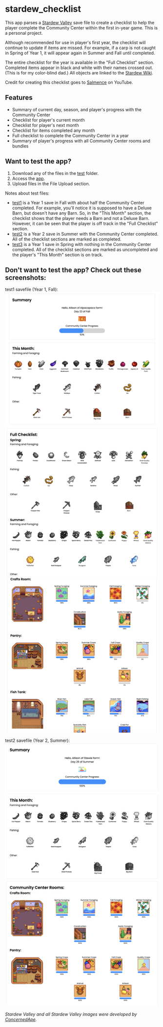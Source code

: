 # stardew_checklist

This app parses a [Stardew Valley](https://stardewvalley.net/) save file to create a checklist to help the player complete the Community Center within the first in-year game. This is a personal project. 

Although recommended for use in player's first year, the checklist will continue to update if items are missed. For example, if a carp is not caught in Spring of Year 1, it will appear again in Summer and Fall until completed. 

The entire checklist for the year is available in the "Full Checklist" section. Completed items appear in black and white with their names crossed out. (This is for my color-blind dad.) All objects are linked to the [Stardew Wiki](https://stardewvalleywiki.com/Stardew_Valley_Wiki).

Credit for creating this checklist goes to [Salmence](https://www.youtube.com/watch?v=hsPo9mRpMcs) on YouTube.

## Features
- Summary of current day, season, and player's progress with the Community Center
- Checklist for player's current month
- Checklist for player's next month
- Checklist for items completed any month
- Full checklist to complete the Community Center in a year
- Summary of player's progress with all Community Center rooms and bundles

## Want to test the app?
1. Download any of the files in the [test](https://github.com/allison-no/stardew_checklist/tree/main/test) folder.
2. Access the [app](https://allison-no.github.io/stardew_checklist/).
3. Upload files in the File Upload section.

Notes about test files:
- [test1](https://github.com/allison-no/stardew_checklist/tree/main/test/test1) is a Year 1 save in Fall with about half the Community Center completed. For example, you'll notice it is supposed to have a Deluxe Barn, but doesn't have any Barn. So, in the "This Month" section, the checklist shows that the player needs a Barn and not a Deluxe Barn. However, it can be seen that the player is off track in the "Full Checklist" section.
- [test2](https://github.com/allison-no/stardew_checklist/tree/main/test/test2) is a Year 2 save in Summer with the Community Center completed. All of the checklist sections are marked as completed.
- [test3](https://github.com/allison-no/stardew_checklist/tree/main/test/test3) is a Year 1 save in Spring with nothing in the Community Center completed. All of the checklist sections are marked as uncompleted and the player's "This Month" section is on track.

## Don't want to test the app? Check out these screenshots:
test1 savefile (Year 1, Fall):
![alt text](./app/images/screenshot1.png)
![alt text](./app/images/screenshot2.png)
![alt text](./app/images/screenshot3.png)

test2 savefile (Year 2, Summer):
![alt text](./app/images/screenshot4.png)
![alt text](./app/images/screenshot5.png)

###### Stardew Valley and all Stardew Valley images were developed by [ConcernedApe](https://twitter.com/ConcernedApe").